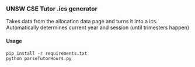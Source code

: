 ### UNSW CSE Tutor .ics generator

Takes data from the allocation data page and turns it into a ics. Automatically determines current year and session (until trimesters happen)

#### Usage

```shell
pip install -r requirements.txt
python parseTutorHours.py
```
